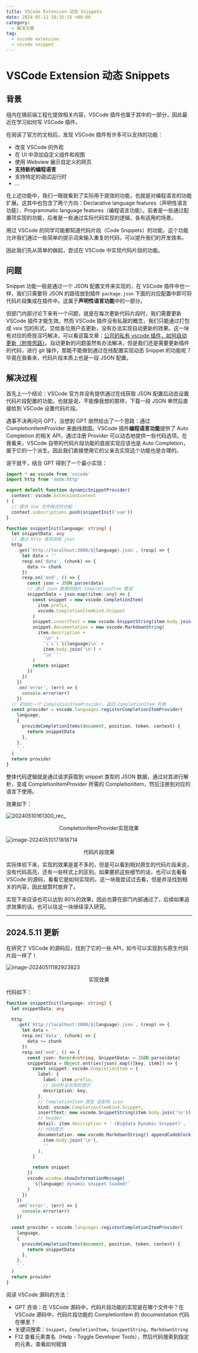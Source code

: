 ```yaml
---
title: VSCode Extension 动态 Snippets
date: 2024-05-11 18:35:15 +08:00
category:
  - 解决方案
tag:
  - vscode extension
  - vscode snippet
---
```


# VSCode Extension 动态 Snippets

## 背景

组内在搞前端工程化提效相关内容，VSCode 插件也属于其中的一部分，因此最近在学习如何写 VSCode 插件。

在阅读了官方的文档后，发现 VSCode 插件有许多可以支持的功能：

- 改变 VSCode 的外观
- 在 UI 中添加自定义组件和视图
- 使用 Webview 展示自定义的网页
- **支持新的编程语言**
- 支持特定的调试运行时
- ...

在上述功能中，我们一眼就看到了实际用于提效的功能，也就是对编程语言的功能扩展。这其中也包含了两个方向：Declarative language features（声明性语言功能）、Programmatic language features（编程语言功能）。前者是一些通过配置项实现的功能，后者是一些通过实际代码实现的逻辑，各有适用的场景。

用过 VSCode 的同学可能都知道代码片段（Code Snippets）的功能，这个功能允许我们通过一些简单的提示词来输入重复的代码，可以提升我们的开发效率。

因此我们先从简单的做起，尝试在 VSCode 中实现代码片段的功能。

## 问题

Snippet 功能一般是通过一个 JSON 配置文件来实现的，在 VSCode 插件中也一样，我们只需要将 JSON 的路径放到插件 `package.json` 下面的对应配置中即可将代码片段集成在插件中。这属于**声明性语言功能**中的一部分。

但部门内部讨论下来有一个问题，就是在每次更新代码片段时，我们需要更新 VSCode 插件才能生效。然而 VSCode 插件没有私服的概念，我们只能通过打包成 vsix 包的形式，交给各位用户去更新，没有办法实现自动更新的效果。这一块有对应的奇技淫巧解决，可以看这篇文章：[公司的私有 vscode 插件，如何自动更新（附带思路）](https://juejin.cn/post/7141662937420136479)。自动更新的问题虽然有办法解决，但是我们还是需要更新插件的代码，进行 git 操作，那能不能做到通过在线配置实现动态 Snippet 的功能呢？毕竟在我看来，代码片段本质上也是一段 JSON 配置。

## 解决过程

首先上一个结论：VSCode 官方并没有提供通过在线获取 JSON 配置后动态设置代码片段配置的功能。也就是说，不能像我想的那样，下载一段 JSON 串然后直接给到 VSCode 设置代码片段。

遇事不决再问问 GPT，没想到 GPT 居然给出了一个思路：通过 CompletionItemProvider 来曲线救国。VSCode 插件**编程语言功能**提供了 Auto Completion 的相关 API，通过注册 Provider 可以动态地提供一些代码选项。在我看来，VSCode 自带的代码片段功能的底层实现应该也是 Auto Completion，属于它的一个派生。因此我们直接使用它的父亲去实现这个功能也是合理的。

说干就干，结合 GPT 得到了一个最小实现：

````typescript
import * as vscode from 'vscode'
import http from 'node:http'

export default function dynamicSnippetProvider(
  context: vscode.ExtensionContext
) {
  // 提供 Vue 文件格式的功能
  context.subscriptions.push(snippetInit('vue'))
}

function snippetInit(language: string) {
  let snippetData: any
  // 通过 http 请求获取 json
  http
    .get(`http://localhost:3000/${language}.json`, (resp) => {
      let data = ''
      resp.on('data', (chunk) => {
        data += chunk
      })
      resp.on('end', () => {
        const json = JSON.parse(data)
        // 通过 json 数据初始化 CompletionItem 数组
        snippetData = json.map((item: any) => {
          const snippet = new vscode.CompletionItem(
            item.prefix,
            vscode.CompletionItemKind.Snippet
          )
          snippet.insertText = new vscode.SnippetString(item.body.join('\n'))
          snippet.documentation = new vscode.MarkdownString(
            item.description +
              '\n' +
              `\`\`\`${language}\n` +
              item.body.join('\n') +
              '\n```'
          )
          return snippet
        })
      })
    })
    .on('error', (err) => {
      console.error(err)
    })
  // 初始化一个 CompletionItemProvider，返回 CompletionItem 列表
  const provider = vscode.languages.registerCompletionItemProvider(
    language,
    {
      provideCompletionItems(document, position, token, context) {
        return snippetData
      },
    },
    '.'
  )
  return provider
}
````

整体代码逻辑就是通过请求获取到 snippet 类型的 JSON 数据，通过对其进行解析，变成 CompletionItemProvider 所需的 CompletionItem，然后注册到对应的语言下使用。

效果如下：

![20240510161300_rec_](./img/20240510161300_rec_.gif)

<center>CompletionItemProvider实现效果</center>

![image-20240510171818714](./img/image-20240510171818714.png)

<center>代码片段效果</center>

实际体验下来，实现的效果是差不多的，但是可以看到相对原生的代码片段来说，没有代码高亮，还有一些样式上的区别。如果要抓这些细节的话，也可以去看看 VSCode 的源码，看看它是如何实现的。这一块我尝试过去看，但是并没找到相关的内容，因此就暂时放弃了。

实现下来应该也可以达到 80%的效果，因此也算在部门内部通过了，后续如果追求效果的话，也可以往这一块继续深入研究。

---

## 2024.5.11 更新

在研究了 VSCode 的源码后，找到了它的一些 API，如今可以实现到与原生代码片段一样了！

![image-20240511182923823](./img/image-20240511182923823.png)

<center>实现效果</center>

代码如下：

```typescript
function snippetInit(language: string) {
  let snippetData: any

  http
    .get(`http://localhost:3000/${language}.json`, (resp) => {
      let data = ''
      resp.on('data', (chunk) => {
        data += chunk
      })
      resp.on('end', () => {
        const json: Record<string, SnippetData> = JSON.parse(data)
        snippetData = Object.entries(json).map(([key, item]) => {
          const snippet: vscode.CompletionItem = {
            label: {
              label: item.prefix,
              // 自动补全右侧的提示
              description: key,
            },
            // CompletionItem 类型 会影响 icon
            kind: vscode.CompletionItemKind.Snippet,
            insertText: new vscode.SnippetString(item.body.join('\n')),
            // header
            detail: item.description + ' (Bigdata Dynamic Snippet)',
            // 代码提示
            documentation: new vscode.MarkdownString().appendCodeblock(
              item.body.join('\n'),
              ''
            ),
          }

          return snippet
        })
        vscode.window.showInformationMessage(
          `${language} dynamic snippet loaded!`
        )
      })
    })
    .on('error', (err) => {
      console.error(err)
    })

  const provider = vscode.languages.registerCompletionItemProvider(
    language,
    {
      provideCompletionItems(document, position, token, context) {
        return snippetData
      },
    },
    '.'
  )
  return provider
}
```

阅读 VSCode 源码的方法：

- GPT 咨询：在 VSCode 源码中，代码片段功能的实现是在哪个文件中？在 VSCode 源码中，代码片段功能的 CompletionItem 的 documentation 代码在哪里？
- 关键词搜索：`Snippet`，`CompletionItem`，`SnippetString`，`MarkdownString`
- F12 查看元素类名（Help - Toggle Developer Tools），然后代码搜索到指定的元素，查看如何赋值
